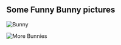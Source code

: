 ## Some Funny Bunny pictures

![Bunny](https://www.google.com/url?sa=i&url=https%3A%2F%2Fwww.pinterest.com%2Fpin%2F92112754848337138%2F&psig=AOvVaw08oms_KiwAnFPz4LhsGgh9&ust=1647720375764000&source=images&cd=vfe&ved=0CAsQjRxqFwoTCNjo0vK60PYCFQAAAAAdAAAAABAD)


![More Bunnies](https://www.google.com/url?sa=i&url=https%3A%2F%2Fwww.pinterest.com%2Frabbitgirl96%2Ffunny-bunnies%2F&psig=AOvVaw08oms_KiwAnFPz4LhsGgh9&ust=1647720375764000&source=images&cd=vfe&ved=0CAsQjRxqFwoTCNjo0vK60PYCFQAAAAAdAAAAABAJ)
